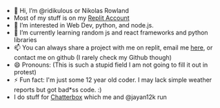 - 👋 Hi, I’m @ridikulous or Nikolas Rowland
- Most of my stuff is on my [Replit Account](https://replit.com/@NikolasRowland)
- 👀 I’m interested in Web Dev, python, and node.js.
- 🌱 I’m currently learning random js and react frameworks and python libraries
- 📫 You can always share a project with me on replit, email me [here](mailto:nikolaskrowland@gmail.com), or contact me on github (I rarely check my Github though)
- 😄 Pronouns: (This is such a stupid field I am not going to fill it out in protest)
- ⚡ Fun fact: I'm just some 12 year old coder. I may lack simple weather reports but got bad*ss code. :)
- I do stuff for [Chatterbox](https://chbx.us) which me and @jayan12k run
